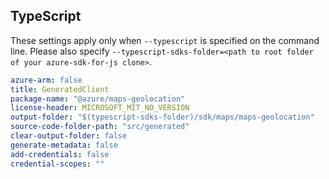 ## TypeScript

These settings apply only when `--typescript` is specified on the command line.
Please also specify `--typescript-sdks-folder=<path to root folder of your azure-sdk-for-js clone>`.

``` yaml $(typescript)
azure-arm: false
title: GeneratedClient
package-name: "@azure/maps-geolocation"
license-header: MICROSOFT_MIT_NO_VERSION
output-folder: "$(typescript-sdks-folder)/sdk/maps/maps-geolocation"
source-code-folder-path: "src/generated"
clear-output-folder: false
generate-metadata: false
add-credentials: false
credential-scopes: ""
```
